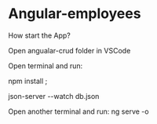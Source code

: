 # Angular-employees

How start the App?

Open angualar-crud folder in VSCode

Open terminal and run:

npm install ; 

json-server --watch db.json

Open another terminal and run:
ng serve -o